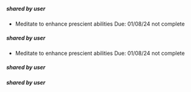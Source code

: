 
##### shared by user
- Meditate to enhance prescient abilities Due: 01/08/24 not complete

##### shared by user
- Meditate to enhance prescient abilities Due: 01/08/24 not complete

##### shared by user
##### shared by user
